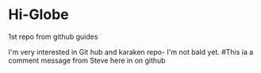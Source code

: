 # Hi-Globe
1st repo from github guides

I'm very interested in Git hub and karaken repo- I'm not bald yet.
#This ia a comment message from Steve here in on github
